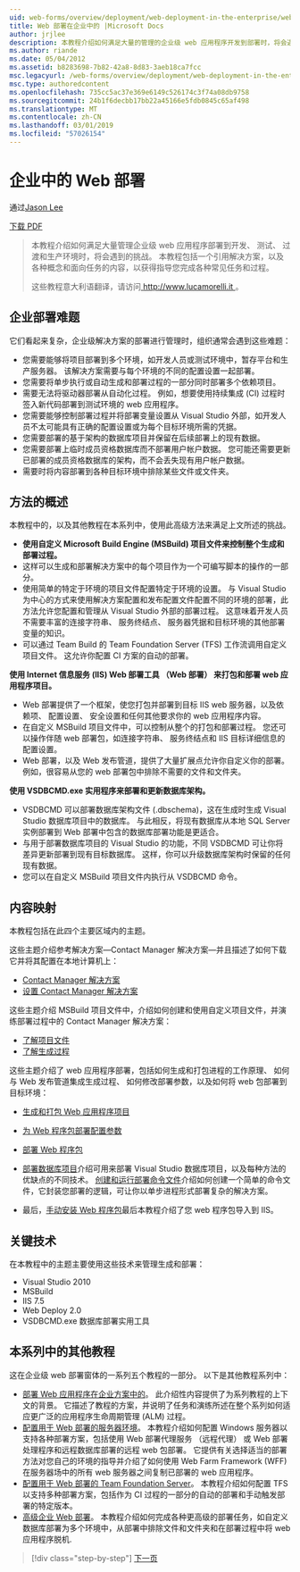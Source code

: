 ```yaml
---
uid: web-forms/overview/deployment/web-deployment-in-the-enterprise/web-deployment-in-the-enterprise
title: Web 部署在企业中的 |Microsoft Docs
author: jrjlee
description: 本教程介绍如何满足大量的管理的企业级 web 应用程序开发到部署时，将会遇到的挑战...
ms.author: riande
ms.date: 05/04/2012
ms.assetid: b8283698-7b82-42a8-8d83-3aeb18ca7fcc
msc.legacyurl: /web-forms/overview/deployment/web-deployment-in-the-enterprise/web-deployment-in-the-enterprise
msc.type: authoredcontent
ms.openlocfilehash: 735cc5ac37e369e6149c526174c3f74a08db9758
ms.sourcegitcommit: 24b1f6decbb17bb22a45166e5fdb0845c65af498
ms.translationtype: MT
ms.contentlocale: zh-CN
ms.lasthandoff: 03/01/2019
ms.locfileid: "57026154"
---
```

<a name="web-deployment-in-the-enterprise"></a>企业中的 Web 部署
====================
通过[Jason Lee](https://github.com/jrjlee)

[下载 PDF](https://msdnshared.blob.core.windows.net/media/MSDNBlogsFS/prod.evol.blogs.msdn.com/CommunityServer.Blogs.Components.WeblogFiles/00/00/00/63/56/8130.DeployingWebAppsInEnterpriseScenarios.pdf)

> 本教程介绍如何满足大量管理企业级 web 应用程序部署到开发、 测试、 过渡和生产环境时，将会遇到的挑战。 本教程包括一个引用解决方案，以及各种概念和面向任务的内容，以获得指导您完成各种常见任务和过程。
> 
> 这些教程意大利语翻译，请访问[ http://www.lucamorelli.it ](http://www.lucamorelli.it)。


## <a name="enterprise-deployment-challenges"></a>企业部署难题

它们看起来复杂，企业级解决方案的部署进行管理时，组织通常会遇到这些难题：

- 您需要能够将项目部署到多个环境，如开发人员或测试环境中，暂存平台和生产服务器。 该解决方案需要与每个环境的不同的配置设置一起部署。
- 您需要将单步执行或自动生成和部署过程的一部分同时部署多个依赖项目。
- 需要无法将驱动器部署从自动化过程。 例如，想要使用持续集成 (CI) 过程时签入新代码部署到测试环境的 web 应用程序。
- 您需要能够控制部署过程并将部署变量设置从 Visual Studio 外部，如开发人员不太可能具有正确的配置设置或为每个目标环境所需的凭据。
- 您需要部署的基于架构的数据库项目并保留在后续部署上的现有数据。
- 您需要部署上临时成员资格数据库而不部署用户帐户数据。 您可能还需要更新已部署的成员资格数据库的架构，而不会丢失现有用户帐户数据。
- 需要时将内容部署到各种目标环境中排除某些文件或文件夹。

## <a name="overview-of-approach"></a>方法的概述

本教程中的，以及其他教程在本系列中，使用此高级方法来满足上文所述的挑战。

- **使用自定义 Microsoft Build Engine (MSBuild) 项目文件来控制整个生成和部署过程。**
- 这样可以生成和部署解决方案中的每个项目作为一个可编写脚本的操作的一部分。
- 使用简单的特定于环境的项目文件配置特定于环境的设置。 与 Visual Studio 为中心的方式来使用解决方案配置和发布配置文件配置不同的环境的部署，此方法允许您配置和管理从 Visual Studio 外部的部署过程。 这意味着开发人员不需要丰富的连接字符串、 服务终结点、 服务器凭据和目标环境的其他部署变量的知识。
- 可以通过 Team Build 的 Team Foundation Server (TFS) 工作流调用自定义项目文件。 这允许你配置 CI 方案的自动的部署。

**使用 Internet 信息服务 (IIS) Web 部署工具 （Web 部署） 来打包和部署 web 应用程序项目。**

- Web 部署提供了一个框架，使您打包并部署到目标 IIS web 服务器，以及依赖项、 配置设置、 安全设置和任何其他要求你的 web 应用程序内容。
- 在自定义 MSBuild 项目文件中，可以控制从整个的打包和部署过程。 您还可以操作伴随 web 部署包，如连接字符串、 服务终结点和 IIS 目标详细信息的配置设置。
- Web 部署，以及 Web 发布管道，提供了大量扩展点允许你自定义你的部署。 例如，很容易从您的 web 部署包中排除不需要的文件和文件夹。

**使用 VSDBCMD.exe 实用程序来部署和更新数据库架构。**

- VSDBCMD 可以部署数据库架构文件 (.dbschema)，这在生成时生成 Visual Studio 数据库项目中的数据库。 与此相反，将现有数据库从本地 SQL Server 实例部署到 Web 部署中包含的数据库部署功能是更适合。
- 与用于部署数据库项目的 Visual Studio 的功能，不同 VSDBCMD 可让你将差异更新部署到现有目标数据库。 这样，你可以升级数据库架构时保留的任何现有数据。
- 您可以在自定义 MSBuild 项目文件内执行从 VSDBCMD 命令。

## <a name="content-map"></a>内容映射

本教程包括在此四个主要区域内的主题。

这些主题介绍参考解决方案&#x2014;Contact Manager 解决方案&#x2014;并且描述了如何下载它并将其配置在本地计算机上：

- [Contact Manager 解决方案](the-contact-manager-solution.md)
- [设置 Contact Manager 解决方案](setting-up-the-contact-manager-solution.md)

这些主题介绍 MSBuild 项目文件中，介绍如何创建和使用自定义项目文件，并演练部署过程中的 Contact Manager 解决方案：

- [了解项目文件](understanding-the-project-file.md)
- [了解生成过程](understanding-the-build-process.md)

这些主题介绍了 web 应用程序部署，包括如何生成和打包进程的工作原理、 如何与 Web 发布管道集成生成过程、 如何修改部署参数，以及如何将 web 包部署到目标环境：

- [生成和打包 Web 应用程序项目](building-and-packaging-web-application-projects.md)
- [为 Web 程序包部署配置参数](configuring-parameters-for-web-package-deployment.md)
- [部署 Web 程序包](deploying-web-packages.md)

- [部署数据库项目](deploying-database-projects.md)介绍可用来部署 Visual Studio 数据库项目，以及每种方法的优缺点的不同技术。 [创建和运行部署命令文件](creating-and-running-a-deployment-command-file.md)介绍如何创建一个简单的命令文件，它封装您部署的逻辑，可让你以单步进程形式部署复杂的解决方案。
- 最后，[手动安装 Web 程序包](manually-installing-web-packages.md)最后本教程介绍了您 web 程序包导入到 IIS。

## <a name="key-technologies"></a>关键技术

在本教程中的主题主要使用这些技术来管理生成和部署：

- Visual Studio 2010
- MSBuild
- IIS 7.5
- Web Deploy 2.0
- VSDBCMD.exe 数据库部署实用工具

## <a name="other-tutorials-in-this-series"></a>本系列中的其他教程

这在企业级 web 部署窗体的一系列五个教程的一部分。 以下是其他教程系列中：

- [部署 Web 应用程序在企业方案中的](../deploying-web-applications-in-enterprise-scenarios/deploying-web-applications-in-enterprise-scenarios.md)。 此介绍性内容提供了为系列教程的上下文的背景。 它描述了教程的方案，并说明了任务和演练所述在整个系列如何适应更广泛的应用程序生命周期管理 (ALM) 过程。
- [配置用于 Web 部署的服务器环境](../configuring-server-environments-for-web-deployment/configuring-server-environments-for-web-deployment.md)。 本教程介绍如何配置 Windows 服务器以支持各种部署方案，包括使用 Web 部署代理服务 （远程代理） 或 Web 部署处理程序和远程数据库部署的远程 web 包部署。 它提供有关选择适当的部署方法对您自己的环境的指导并介绍了如何使用 Web Farm Framework (WFF) 在服务器场中的所有 web 服务器之间复制已部署的 web 应用程序。
- [配置用于 Web 部署的 Team Foundation Server](../configuring-team-foundation-server-for-web-deployment/configuring-team-foundation-server-for-web-deployment.md)。 本教程介绍如何配置 TFS 以支持多种部署方案，包括作为 CI 过程的一部分的自动的部署和手动触发部署的特定版本。
- [高级企业 Web 部署](../advanced-enterprise-web-deployment/advanced-enterprise-web-deployment.md)。 本教程介绍如何完成各种更高级的部署任务，如自定义数据库部署为多个环境中，从部署中排除文件和文件夹和在部署过程中将 web 应用程序脱机.

> [!div class="step-by-step"]
> [下一页](the-contact-manager-solution.md)
